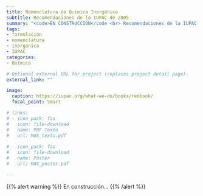 ```yaml
---
title: Nomenclatura de Química Inorgánica
subtitle: Recomendaciones de la IUPAC de 2005
summary: "<code>EN CONSTRUCCIÓN</code <br> Recomendaciones de la IUPAC de 2005."
tags:
- formulación
- nomenclatura
- inorgánica
- IUPAC
categories:
- Química

# Optional external URL for project (replaces project detail page).
external_link: ""

image:
  caption: https://iupac.org/what-we-do/books/redbook/
  focal_point: Smart

# links:
# - icon_pack: fas
#   icon: file-download
#   name: PDF Texto
#   url: MAS_texto.pdf
  
# - icon_pack: fas
#   icon: file-download
#   name: Póster
#   url: MAS_poster.pdf

---
```


{{% alert warning %}}
En construcción...
{{% /alert %}}